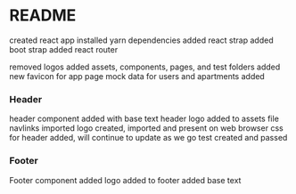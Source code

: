 # README

created react app
installed yarn dependencies
added react strap
added boot strap
added react router

removed logos
added assets, components, pages, and test folders
added new favicon for app page
mock data for users and apartments added

### Header

header component added with base text
header logo added to assets file
navlinks imported
logo created, imported and present on web browser
css for header added, will continue to update as we go
test created and passed

### Footer

Footer component added
logo added to footer
added base text

